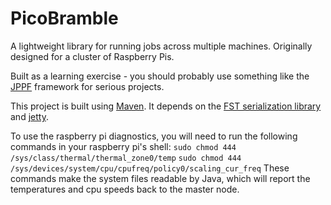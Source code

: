 # PicoBramble
A lightweight library for running jobs across multiple machines. Originally designed for a cluster of Raspberry Pis.

Built as a learning exercise - you should probably use something like the [JPPF](http://www.jppf.org/) framework for serious projects.

This project is built using [Maven](https://maven.apache.org/). It depends on the [FST serialization library](https://github.com/RuedigerMoeller/fast-serialization) and [jetty](https://eclipse.org/jetty/).

To use the raspberry pi diagnostics, you will need to run the following commands in your raspberry pi's shell:
`sudo chmod 444 /sys/class/thermal/thermal_zone0/temp`
`sudo chmod 444 /sys/devices/system/cpu/cpufreq/policy0/scaling_cur_freq`
These commands make the system files readable by Java, which will report the temperatures and cpu speeds back to the master node.
